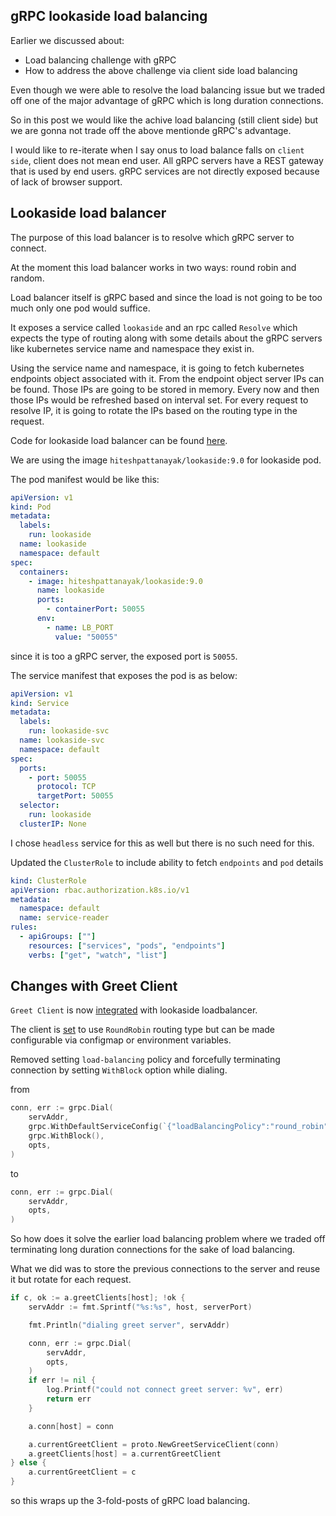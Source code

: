 ## gRPC lookaside load balancing

Earlier we discussed about:
- Load balancing challenge with gRPC
- How to address the above challenge via client side load balancing

Even though we were able to resolve the load balancing issue but we traded off one of the major advantage of gRPC which is long duration connections.

So in this post we would like the achive load balancing (still client side) but we are gonna not trade off the above mentionde gRPC's advantage.

I would like to re-iterate when I say onus to load balance falls on `client side`, client does not mean end user. All gRPC servers have a REST gateway that is used by end users. gRPC services are not directly exposed because of lack of browser support.

## Lookaside load balancer

The purpose of this load balancer is to resolve which gRPC server to connect.

At the moment this load balancer works in two ways: round robin and random.

Load balancer itself is gRPC based and since the load is not going to be too much only one pod would suffice.

It exposes a service called `lookaside` and an rpc called `Resolve` which expects the type of routing along with some details about the gRPC servers like kubernetes service name and namespace they exist in.

Using the service name and namespace, it is going to fetch kubernetes endpoints object associated with it. From the endpoint object server IPs can be found.
Those IPs are going to be stored in memory. Every now and then those IPs would be refreshed based on interval set. For every request to resolve IP, it is going to rotate the IPs based on the routing type in the request.

Code for lookaside load balancer can be found [here](https://github.com/HiteshRepo/grpc-loadbalancing/tree/lookaside/internal/app/lookaside).

We are using the image `hiteshpattanayak/lookaside:9.0` for lookaside pod.

The pod manifest would be like this:

```yml
apiVersion: v1
kind: Pod
metadata:
  labels:
    run: lookaside
  name: lookaside
  namespace: default
spec:
  containers:
    - image: hiteshpattanayak/lookaside:9.0
      name: lookaside
      ports:
        - containerPort: 50055
      env:
        - name: LB_PORT
          value: "50055"
```

since it is too a gRPC server, the exposed port is `50055`.

The service manifest that exposes the pod is as below:

```yml
apiVersion: v1
kind: Service
metadata:
  labels:
    run: lookaside-svc
  name: lookaside-svc
  namespace: default
spec:
  ports:
    - port: 50055
      protocol: TCP
      targetPort: 50055
  selector:
    run: lookaside
  clusterIP: None
```

I chose `headless` service for this as well but there is no such need for this.

Updated the `ClusterRole` to include ability to fetch `endpoints` and `pod` details

```yml
kind: ClusterRole
apiVersion: rbac.authorization.k8s.io/v1
metadata:
  namespace: default
  name: service-reader
rules:
  - apiGroups: [""]
    resources: ["services", "pods", "endpoints"]
    verbs: ["get", "watch", "list"]
```

## Changes with Greet Client

`Greet Client` is now [integrated](https://github.com/HiteshRepo/grpc-loadbalancing/blob/177c0fdccad06a76d7d6ce221ee267a47244dc43/internal/app/greetclient/app.go#L38) with lookaside loadbalancer.

The client is [set](https://github.com/HiteshRepo/grpc-loadbalancing/blob/177c0fdccad06a76d7d6ce221ee267a47244dc43/internal/app/greetclient/app.go#L131) to use `RoundRobin` routing type but can be made configurable via configmap or environment variables.

Removed setting `load-balancing` policy and forcefully terminating connection by setting `WithBlock` option while dialing.

from
```go
conn, err := grpc.Dial(
    servAddr,
    grpc.WithDefaultServiceConfig(`{"loadBalancingPolicy":"round_robin"}`),
    grpc.WithBlock(),
    opts,
)
```

to
```go
conn, err := grpc.Dial(
    servAddr,
    opts,
)
```

So how does it solve the earlier load balancing problem where we traded off terminating long duration connections for the sake of load balancing.

What we did was to store the previous connections to the server and reuse it but rotate for each request.

```go
if c, ok := a.greetClients[host]; !ok {
    servAddr := fmt.Sprintf("%s:%s", host, serverPort)

    fmt.Println("dialing greet server", servAddr)

    conn, err := grpc.Dial(
        servAddr,
        opts,
    )
    if err != nil {
        log.Printf("could not connect greet server: %v", err)
        return err
    }

    a.conn[host] = conn

    a.currentGreetClient = proto.NewGreetServiceClient(conn)
    a.greetClients[host] = a.currentGreetClient
} else {
    a.currentGreetClient = c
}
```

so this wraps up the 3-fold-posts of gRPC load balancing.